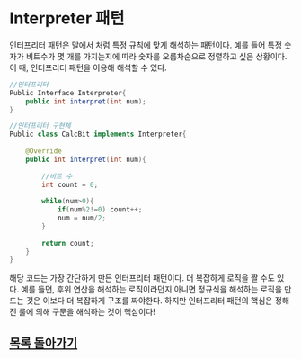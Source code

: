 # Interpreter 패턴

인터프리터 패턴은 말에서 처럼 특정 규칙에 맞게 해석하는 패턴이다. 예를 들어 특정 숫자가 비트수가 몇 개를 가지는지에 따라 숫자를 오름차순으로 정렬하고 싶은 상황이다. 이 때, 인터프리터 패턴을 이용해 해석할 수 있다.

```java
//인터프리터 
Public Interface Interpreter{
    public int interpret(int num);
}

//인터프리터 구현체
Public class CalcBit implements Interpreter{
    
    @Override
    public int interpret(int num){
    
        //비트 수
        int count = 0;
        
        while(num>0){
            if(num%2!=0) count++;
            num = num/2;
        }
        
        return count;
    }
}
```

해당 코드는 가장 간단하게 만든 인터프리터 패턴이다. 더 복잡하게 로직을 짤 수도 있다. 예를 들면, 후위 연산을 해석하는 로직이라던지 아니면 정규식을 해석하는 로직을 만드는 것은 이보다 더 복잡하게 구조를 짜야한다. 하지만 인터프리터 패턴의 핵심은 정해진 룰에 의해 구문을 해석하는 것이 핵심이다!

## [목록 돌아가기](https://github.com/kyo705/Design-Pattern#3-%ED%96%89%EC%9C%84-%ED%8C%A8%ED%84%B4)

